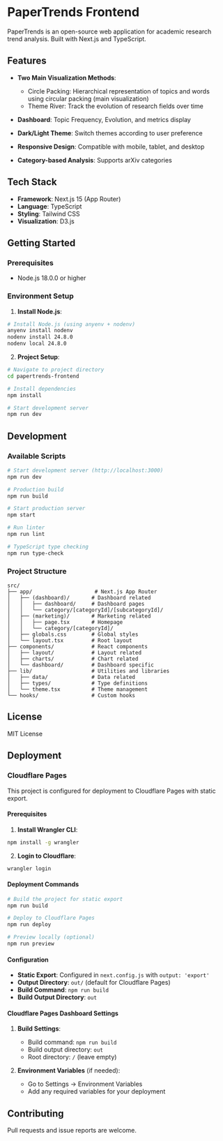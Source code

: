 # PaperTrends Frontend

PaperTrends is an open-source web application for academic research trend analysis. Built with Next.js and TypeScript.

## Features

- **Two Main Visualization Methods**:
  - Circle Packing: Hierarchical representation of topics and words using circular packing (main visualization)
  - Theme River: Track the evolution of research fields over time

- **Dashboard**: Topic Frequency, Evolution, and metrics display
- **Dark/Light Theme**: Switch themes according to user preference
- **Responsive Design**: Compatible with mobile, tablet, and desktop
- **Category-based Analysis**: Supports arXiv categories

## Tech Stack

- **Framework**: Next.js 15 (App Router)
- **Language**: TypeScript
- **Styling**: Tailwind CSS
- **Visualization**: D3.js

## Getting Started

### Prerequisites

- Node.js 18.0.0 or higher

### Environment Setup

1. **Install Node.js**:
```bash
# Install Node.js (using anyenv + nodenv)
anyenv install nodenv
nodenv install 24.8.0
nodenv local 24.8.0
```

2. **Project Setup**:
```bash
# Navigate to project directory
cd papertrends-frontend

# Install dependencies
npm install

# Start development server
npm run dev
```

## Development

### Available Scripts

```bash
# Start development server (http://localhost:3000)
npm run dev

# Production build
npm run build

# Start production server
npm start

# Run linter
npm run lint

# TypeScript type checking
npm run type-check
```

### Project Structure

```
src/
├── app/                    # Next.js App Router
│   ├── (dashboard)/       # Dashboard related
│   │   ├── dashboard/     # Dashboard pages
│   │   └── category/[categoryId]/[subcategoryId]/
│   ├── (marketing)/       # Marketing related
│   │   ├── page.tsx       # Homepage
│   │   └── category/[categoryId]/
│   ├── globals.css        # Global styles
│   └── layout.tsx         # Root layout
├── components/            # React components
│   ├── layout/            # Layout related
│   ├── charts/            # Chart related
│   └── dashboard/         # Dashboard specific
├── lib/                   # Utilities and libraries
│   ├── data/              # Data related
│   ├── types/             # Type definitions
│   └── theme.tsx          # Theme management
└── hooks/                 # Custom hooks
```

## License

MIT License

## Deployment

### Cloudflare Pages

This project is configured for deployment to Cloudflare Pages with static export.

#### Prerequisites

1. **Install Wrangler CLI**:
```bash
npm install -g wrangler
```

2. **Login to Cloudflare**:
```bash
wrangler login
```

#### Deployment Commands

```bash
# Build the project for static export
npm run build

# Deploy to Cloudflare Pages
npm run deploy

# Preview locally (optional)
npm run preview
```

#### Configuration

- **Static Export**: Configured in `next.config.js` with `output: 'export'`
- **Output Directory**: `out/` (default for Cloudflare Pages)
- **Build Command**: `npm run build`
- **Build Output Directory**: `out`

#### Cloudflare Pages Dashboard Settings

1. **Build Settings**:
   - Build command: `npm run build`
   - Build output directory: `out`
   - Root directory: `/` (leave empty)

2. **Environment Variables** (if needed):
   - Go to Settings → Environment Variables
   - Add any required variables for your deployment

## Contributing

Pull requests and issue reports are welcome.
